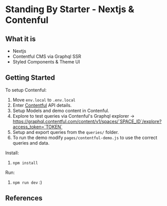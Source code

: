 # Standing By Starter - Nextjs & Contenful

## What it is

- Nextjs
- Contentful CMS via Graphql SSR
- Styled Components & Theme UI

## Getting Started

To setup Contenful:

1. Move `env.local` to `.env.local`
2. Enter [Contentful](https://www.contentful.com/) API details.
3. Setup Models and demo content in Contenful.
4. Explore to test queries via Contenful's Graphql explorer → https://graphql.contentful.com/content/v1/spaces/`SPACE_ID`/explore?access_token=`TOKEN`
5. Setup and export queries from the `queries/` folder.
6. To run the demo modify `pages/contentful-demo.js` to use the correct queries and data.

Install:

1. `npm install`

Run:

1. `npm run dev` :)

## References
